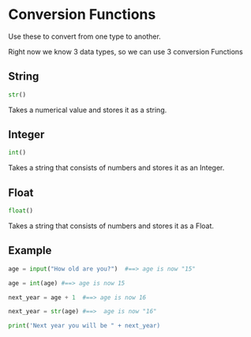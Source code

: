 # Conversion Functions

Use these to convert from one type to another.

Right now we know 3 data types, so we can use 3 conversion Functions

## String

```python
str()
```
Takes a numerical value and stores it as a string.


## Integer

```python
int()
```

Takes a string that consists of numbers and stores it as an Integer.



## Float

```python
float()
```

Takes a string that consists of numbers and stores it as a Float.


## Example

```python
age = input("How old are you?")  #==> age is now "15"

age = int(age) #==> age is now 15

next_year = age + 1  #==> age is now 16

next_year = str(age) #==>  age is now "16"

print('Next year you will be " + next_year)
```



